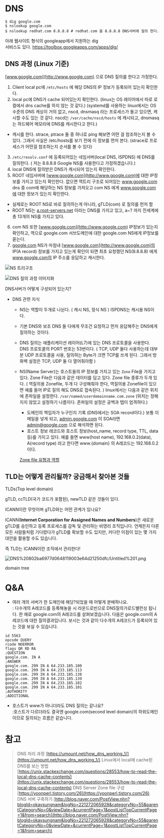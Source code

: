 # DNS

```
$ dig google.com 
$ nslookup google.com 
$ nslookup redhat.com 8.8.8.8 # redhat.com 을 8.8.8.8 DNS서버에 질의 한다.
```

아래 웹사이트 형식의 googleapp에서 지원하는 dig\
서비스도 있다.
https://toolbox.googleapps.com/apps/dig/

## DNS 과정 (Linux 기준)


[www.google.com](http://www.google.com) 으로 DNS 질의를 한다고 가정한다.

1. Client local pc에 `/etc/hosts` 에 해당 DNS의 IP 정보가 등록되어 있는지 확인한다.
2. local pc에 DNS가 cache 되어있는지 확인한다.
(linux는 OS 레이어에서 따로 로컬에서 dns cache를 하지 않는 것 같다.)
(systemd를 사용하는 linux에서는 OS 수준의 DNS 캐싱이 거의 없고, nscd, dnsmasq 라는 프로세스가 돌고 있으면, 캐시할 수도 있는 것 같다. nscd는 `/var/cache/nscd/hosts` 에 캐시되고, dnsmasq는 하드웨어 메모리에 DNS를 캐시한다고 한다.)
- 캐시를 한다. strace, ptrace 둘 중 하나로 ping 해보면 어떤 걸 참조하는지 볼 수 있다. 그래서 사실은 /etc/hosts를 보기 전에 이 정보를 먼저 본다. (strace로 프로세스가 어떤걸 참조하는지 순서를 볼 수 있다)
3. `/etc/resolv.conf` 에 등록되어있는 네임서버(local DNS, ISPDNS) 에 DNS를 질의한다. ( 저는 8.8.8.8 Google NS를 사용한다고 가정하겠습니다.)
4. local DNS에 질의받은 DNS가 캐시되어 있는지 확인한다.
5. ROOT 네임서버에 [www.google.com](http://www.google.com)에 대한 IP정보를 가지고 있는지 확인한다. 없으면 역트리 구조로 되어있는 www.google.com dns 중 com에 해당하는 NS 정보를 가져오고 com NS 에게 www.google.com에 대한 정보가 있는지 확인한다.
- 실제로는 ROOT NS로 바로 질의하는게 아니라, gTLD(com) 로 질의를 먼저 함 
- ROOT NS는 [a.root-servers.net](http://a.root-servers.net) 이라는 DNS를 가지고 있고, a~? 까지 전세계에 총 13개의 NS를 가지고 있다.
6. com NS 또한 [www.google.com](http://www.google.com) IP정보가 있는지 확인하고, 역으로 google.com  서브도메인에 대한 google.com NS에게 IP정보를 묻는다.
7. [google.com](http://google.com) NS가 마침내 [www.google.com](http://www.google.com)의 IP(A record) 정보를 가지고 있는게 확인이 되면 최초 요청했던 NS(8.8.8.8) 에게 www.google.com의 IP 주소를 응답하고 캐시한다.  




![NS 트리구조](https://3.bp.blogspot.com/_w9eymytxILM/TOPE_AZVDGI/AAAAAAAAABw/KmoHeeX4N2w/s400/dns-hierarchy.gif)


![DNS 질의 과정 이미지화](https://user-images.githubusercontent.com/38197077/92390929-c43c7780-f156-11ea-9345-cbd7a6152a11.png)

DNS서버가 어떻게 구성되어 있는지?

- DNS 관련 지식
    - NS는 역할이 두개로 나뉜다. ( 캐시 NS, 정식 NS ) ISPDNS는 캐시용 NS이다.
    - 기본 DNS와 보조 DNS 둘 다에게 무조건 요청하고 먼저 응답해주는 DNS에게 질의하는 것이다.
    - DNS 질의는 애플리케이션 레이어(L7)에 있는 DNS 프로토콜을 사용한다. 
    DNS 프로토콜의 PORT 번호는 53번이다. ( TCP, UDP 둘다 사용하는데 대부분 UDP 프로토콜을 사용, 질의하는 Byte가 크면 TCP를 쓰게 된다. 그래서 방화벽 설정은 TCP, UDP 둘 다 열어줘야함 )
    - NS(Name Server)는 호스트들의 IP 정보를 가지고 있는 `Zone` File을 가지고 있다.
    Zone File은 다음과 같은 데이터를 담고 있다.
    Zone file 종류가 두개 있다. ( 역질의용 Zonefile, 두개 다 구성해줘야 한다, 역질의용 Zonefile이 있으면 예를 들어 IP로 질의 해도 DNS로 접속된다. )
    linux에서는 다음과 같은 위치에 존파일을 설정한다. `/var/named/userdomainname.com.zone`
    (위치는 정해지지 않았고 설정하기 나름이다. 존파일의 설정은 공백과 탭이 엄격하다.)
        - 도메인의 책임자가 누구인지 기록 (DNS에서는 SOA record이다.)
        보통 이메일을 넣게 되고, [admin.google.com](http://admin.google.com) 이 SOA라면 admin@google.com 으로 해석하면 된다.
        - 호스트 정보 
        레코드와 호스트 정보(host_name, record type, TTL, data 등)를 가지고 있다.
        예를 들면 www(host name), 192.168.0.2(data), A(record type) 라고 한다면 www.{domain} 의 A레코드는 192.168.0.2 이다.

        [Zone file 유형과 역할](https://www.notion.so/ae3f3272a0154c3a8ad100b3f3ccd24b)

## TLD는 어떻게 관리될까? 궁금해서 찾아본 것들

TLDs(Top level domain)

gTLD, ccTLD(국가 코드가 포함된), newTLD 같은 것들이 있다.

ICANN이란 무엇이며 gTLD와는 어떤 관계가 있나요?

ICANN(**Internet Corporation for Assigned Names and Numbers**)은 새로운 gTLD를 승인하고 등록 프로세스를 감독 및 관리하는 비영리 조직입니다. 언제든지 다른 모든 사람들처럼 기다렸다가 gTLD를 확보할 수도 있지만, 커다란 이점이 있는 몇 가지 대안을 활용할 수도 있습니다.

즉 TLD는 ICANN이란 조직에서 관리한다!

![DNS%20802ba6977d0648119003e64d21250dfc/Untitled%201.png](DNS%20802ba6977d0648119003e64d21250dfc/Untitled%201.png)

domain tree




# Q&A
- 여러 개의 서버가 한 도메인에 해당?되었을 때 어떻게 분배하나요.\
: 다수개의 A레코드를 등록해놓을 시 라운드로빈으로 DNS질의가로드밸런싱 됩니다. 한 예로 google.com의 A레코드를 살펴보겠습니다.
다음은 google.com의 A레코드에 대한 질의결과입니다. 보시는 것과 같이 다수개의 A레코드가 등록되어 있는 것을 보실 수 있습니다.
```
id 5563
opcode QUERY
rcode NOERROR
flags QR RD RA
;QUESTION
google.com. IN A
;ANSWER
google.com. 299 IN A 64.233.185.100
google.com. 299 IN A 64.233.185.113
google.com. 299 IN A 64.233.185.138
google.com. 299 IN A 64.233.185.139
google.com. 299 IN A 64.233.185.102
google.com. 299 IN A 64.233.185.101
;AUTHORITY
;ADDITIONAL
```

- 호스트가 www가 아니더라도 DNS 질의는 같나요?\
:호스트가 다르더라도 결국엔 google.com(second level domain)의 하위도메인이므로 질의되는 흐름은 같습니다.


# 참고

> DNS 처리 과정
[https://umount.net/how_dns_working_1/](https://umount.net/how_dns_working_1/)
Linux에서 local에 cache된 DNS를 보는 방법
[https://unix.stackexchange.com/questions/28553/how-to-read-the-local-dns-cache-contents](https://unix.stackexchange.com/questions/28553/how-to-read-the-local-dns-cache-contents)
DNS Server Zone file 구성
[https://yoonperl.tistory.com/26](https://yoonperl.tistory.com/26)
DNS 서버 구축하기 [http://blog.naver.com/PostView.nhn?blogId=okaysungnam&logNo=221272065928&categoryNo=55&parentCategoryNo=0&viewDate=&currentPage=1&postListTopCurrentPage=1&from=search](http://blog.naver.com/PostView.nhn?blogId=okaysungnam&logNo=221272065928&categoryNo=55&parentCategoryNo=0&viewDate=&currentPage=1&postListTopCurrentPage=1&from=search)
